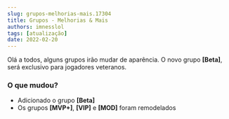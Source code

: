 ```yaml
---
slug: grupos-melhorias-mais.17304
title: Grupos - Melhorias & Mais
authors: imnesslol
tags: [atualização]
date: 2022-02-20
---
```


Olá a todos, alguns grupos irão mudar de aparência. O novo grupo **[Beta]**, será exclusivo para jogadores veteranos.

<!-- truncate -->

### O que mudou?
* Adicionado o grupo **[Beta]**
* Os grupos **[MVP+]**, **[VIP]** e **[MOD]** foram remodelados
